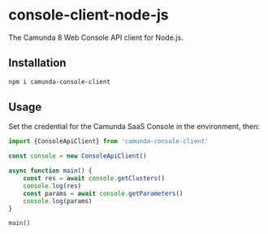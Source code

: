 # console-client-node-js

The Camunda 8 Web Console API client for Node.js.

## Installation


```bash
npm i camunda-console-client
```

## Usage

Set the credential for the Camunda SaaS Console in the environment, then:

```typescript
import {ConsoleApiClient} from 'camunda-console-client'

const console = new ConsoleApiClient()

async function main() {
    const res = await console.getClusters()
    console.log(res)
    const params = await console.getParameters()
    console.log(params)
}

main()
```
 

